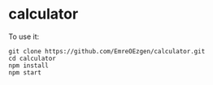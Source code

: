 # calculator

To use it:

```
git clone https://github.com/EmreOEzgen/calculator.git
cd calculator
npm install
npm start
```
